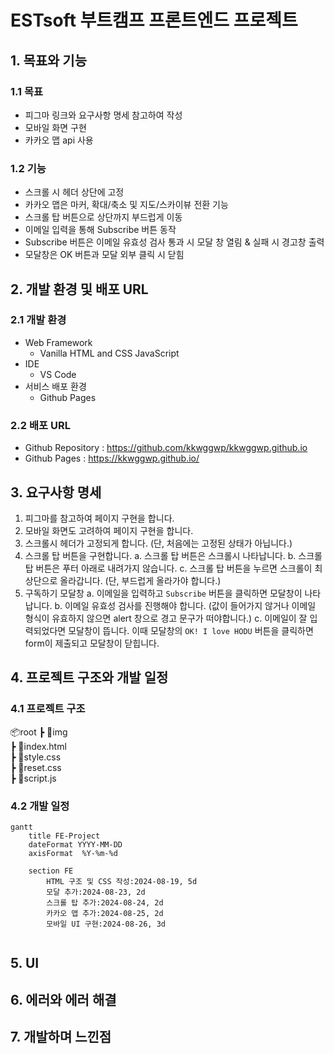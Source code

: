 # ESTsoft 부트캠프 프론트엔드 프로젝트

## 1. 목표와 기능

### 1.1 목표
- 피그마 링크와 요구사항 명세 참고하여 작성
- 모바일 화면 구현
- 카카오 맵 api 사용

### 1.2 기능
- 스크롤 시 헤더 상단에 고정
- 카카오 맵은 마커, 확대/축소 및 지도/스카이뷰 전환 기능
- 스크롤 탑 버튼으로 상단까지 부드럽게 이동
- 이메일 입력을 통해 Subscribe 버튼 동작
- Subscribe 버튼은 이메일 유효성 검사 통과 시 모달 창 열림 & 실패 시 경고창 출력
- 모달창은 OK 버튼과 모달 외부 클릭 시 닫힘

## 2. 개발 환경 및 배포 URL

### 2.1 개발 환경
- Web Framework
  - Vanilla HTML and CSS JavaScript
- IDE
  - VS Code
- 서비스 배포 환경
  - Github Pages

### 2.2 배포 URL
- Github Repository : https://github.com/kkwggwp/kkwggwp.github.io
- Github Pages : https://kkwggwp.github.io/

## 3. 요구사항 명세
1. 피그마를 참고하여 페이지 구현을 합니다.
2. 모바일 화면도 고려하여 페이지 구현을 합니다.
3. 스크롤시 헤더가 고정되게 합니다. (단, 처음에는 고정된 상태가 아닙니다.)
4. 스크롤 탑 버튼을 구현합니다. 
    a. 스크롤 탑 버튼은 스크롤시 나타납니다.
    b. 스크롤 탑 버튼은 푸터 아래로 내려가지 않습니다.
    c. 스크롤 탑 버튼을 누르면 스크롤이 최상단으로 올라갑니다. (단, 부드럽게 올라가야 합니다.)
5. 구독하기 모달창
    a. 이메일을 입력하고 `Subscribe` 버튼을 클릭하면 모달창이 나타납니다.
    b. 이메일 유효성 검사를 진행해야 합니다. (값이 들어가지 않거나 이메일 형식이 유효하지 않으면 alert 창으로 경고 문구가 떠야합니다.)
    c. 이메일이 잘 입력되었다면 모달창이 뜹니다. 이때 모달창의 `OK! I love HODU` 버튼을 클릭하면 form이 제출되고 모달창이 닫힙니다.

## 4. 프로젝트 구조와 개발 일정
### 4.1 프로젝트 구조
📦root
 ┣ 📂img  
 ┣ 📜index.html  
 ┣ 📜style.css  
 ┣ 📜reset.css  
 ┣ 📜script.js  

### 4.2 개발 일정
```mermaid
gantt
    title FE-Project
    dateFormat YYYY-MM-DD
    axisFormat  %Y-%m-%d
    
    section FE
        HTML 구조 및 CSS 작성:2024-08-19, 5d
        모달 추가:2024-08-23, 2d
        스크롤 탑 추가:2024-08-24, 2d
        카카오 맵 추가:2024-08-25, 2d
        모바일 UI 구현:2024-08-26, 3d
       
```    

## 5. UI

## 6. 에러와 에러 해결

## 7. 개발하며 느낀점
